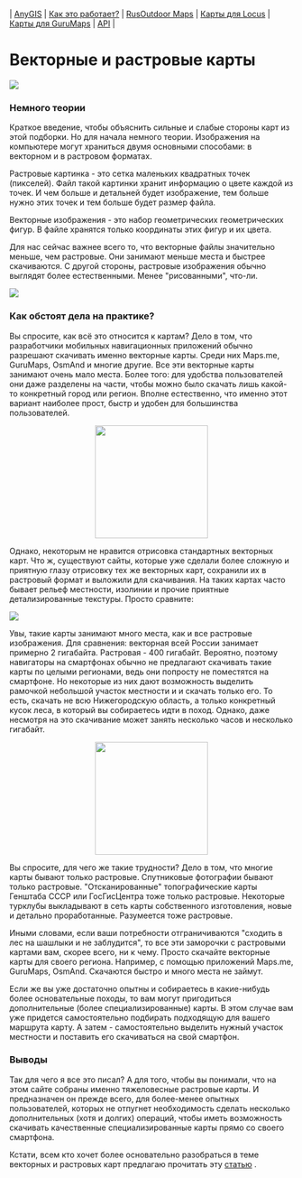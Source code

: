 | [AnyGIS][01] | [Как это работает?][02] | [RusOutdoor Maps][03] | [Карты для Locus][04] | [Карты для GuruMaps][05] | [API][06] |


[01]: https://nnngrach.github.io/AnyGIS_maps/index
[02]: https://nnngrach.github.io/AnyGIS_maps/Web/Html/Description
[03]: https://nnngrach.github.io/AnyGIS_maps/Web/Html/RusOutdoor
[04]: https://nnngrach.github.io/AnyGIS_maps/Web/Html/Locus
[05]: https://nnngrach.github.io/AnyGIS_maps/Web/Html/Galileo
[06]: https://nnngrach.github.io/AnyGIS_maps/Web/Html/Api

# Векторные и растровые карты
![](https://nnngrach.github.io/AnyGIS_maps/Web/Img/rastr_vector_img.png)

### Немного теории

Краткое введение, чтобы объяснить сильные и слабые стороны карт из этой подборки. Но для начала немного теории. Изображения на компьютере могут храниться двумя основными способами: в векторном и в растровом форматах. 

Растровые картинка - это сетка маленьких квадратных точек (пикселей). Файл такой картинки хранит информацию о цвете каждой из точек. И чем больше и детальней будет изображение, тем больше нужно этих точек и тем больше будет размер файла. 

Векторные изображения - это набор геометрических геометрических фигур. В файле хранятся только координаты этих фигур и их цвета.

Для нас сейчас важнее всего то, что векторные файлы значительно меньше, чем растровые. Они занимают меньше места и быстрее скачиваются. С другой стороны, растровые изображения обычно выглядят более естественными. Менее "рисованными", что-ли.

![](https://nnngrach.github.io/AnyGIS_maps/Web/Img/rastr_vector_img_compilation.png)


### Как обстоят дела на практике?

Вы спросите, как всё это относится к картам?  Дело в том, что разработчики мобильных навигационных приложений обычно разрешают скачивать именно векторные карты. Среди них Maps.me, GuruMaps, OsmAnd и многие другие. Все эти векторные карты занимают очень мало места. Более того: для удобства пользователей они даже разделены на части, чтобы можно было скачать лишь какой-то конкретный город или регион. Вполне естественно, что именно этот вариант наиболее прост, быстр и удобен для большинства пользователей.

<p align="center">
<img src="https://nnngrach.github.io/AnyGIS_maps/Web/Img/vector_maps_list.png" width="200"/>
</p>


Однако, некоторым не нравится отрисовка стандартных векторных карт. Что ж, существуют сайты, которые уже сделали более сложную и приятную глазу отрисовку тех же векторных карт, сохранили их в растровый формат и выложили для скачивания. На таких картах часто бывает рельеф местности, изолинии и прочие приятные детализированные текстуры. Просто сравните: 

![](https://nnngrach.github.io/AnyGIS_maps/Web/Img/rastr_vector_map.png)

Увы, такие карты занимают много места, как и все растровые изображения. Для сравнения: векторная всей России занимает примерно 2 гигабайта. Растровая - 400 гигабайт. Вероятно, поэтому навигаторы на смартфонах обычно не предлагают скачивать такие карты по целыми регионами, ведь они попросту не поместятся на смартфоне. Но некоторые из них дают возможность выделить рамочкой небольшой участок местности и и скачать только его. То есть, скачать не всю Нижегородскую область, а только конкретный кусок леса, в который вы собираетесь идти в поход. Однако, даже несмотря на это скачивание может занять несколько часов и несколько гигабайт.

<p align="center">
<img src="https://shuriktravel.ru/wp-content/uploads/2018/10/2018-10-22-00.31.48-596x1024.png" width="200"/>
</p>


Вы спросите, для чего же такие трудности? Дело в том, что многие карты бывают только растровые. Спутниковые фотографии бывают только растровые. "Отсканированные" топографические карты Генштаба СССР или ГосГисЦентра тоже только растровые. Некоторые турклубы выкладывают в сеть карты собственного изготовления, новые и детально проработанные. Разумеется тоже растровые.

Иными словами, если ваши потребности отграничиваются "сходить в лес на шашлыки и не заблудится", то все эти заморочки с растровыми картами вам, скорее всего, ни к чему. Просто скачайте векторные карты для своего региона. Например, с помощью приложений  Maps.me, GuruMaps, OsmAnd. Скачаются быстро и много места не займут. 

Если же вы уже достаточно опытны и собираетесь в какие-нибудь более основательные походы, то вам могут пригодиться дополнительные (более специализированные) карты. В этом случае вам уже придется самостоятельно подбирать подходящую для вашего маршрута карту. А затем - самостоятельно выделить нужный участок местности и поставить его скачиваться на свой смартфон. 


### Выводы

Так для чего я все это писал? А для того, чтобы вы понимали, что на этом сайте собраны именно тяжеловесные растровые карты. И предназначен он прежде всего, для более-менее опытных пользователей, которых не отпугнет необходимость сделать несколько дополнительных (хотя и долгих) операций, чтобы иметь возможность скачивать качественные специализированные карты прямо со своего смартфона.

Кстати, всем кто хочет более основательно разобраться в теме векторных и растровых карт предлагаю прочитать эту [статью](https://melda.ru/2018/05/%D0%B2%D0%B5%D0%BA%D1%82%D0%BE%D1%80%D0%BD%D1%8B%D0%B5-%D0%B8-%D1%80%D0%B0%D1%81%D1%82%D1%80%D0%BE%D0%B2%D1%8B%D0%B5-%D0%BA%D0%B0%D1%80%D1%82%D1%8B/) .
